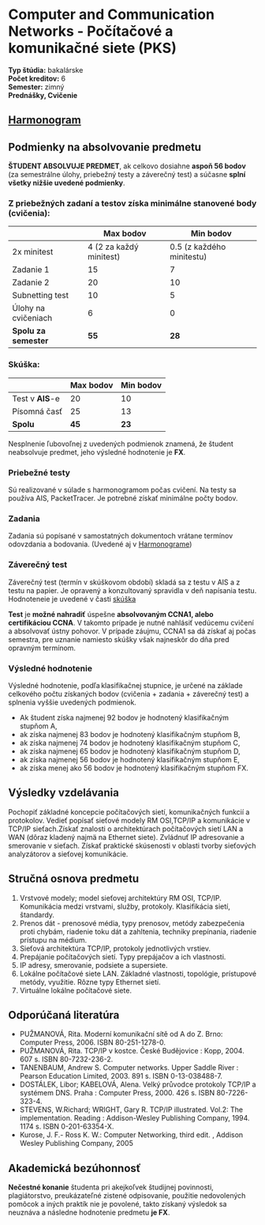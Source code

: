 # Computer and Communication Networks - Počítačové a komunikačné siete (PKS)
**Typ štúdia:** bakalárske  
**Počet kreditov:** 6  
**Semester:** zimný     
**Prednášky, Cvičenie**

## [Harmonogram](https://github.com/fiit-ba/pks-course/tree/main/202324/others/pks2324_harmonogram.pdf)

## Podmienky na absolvovanie predmetu
**ŠTUDENT ABSOLVUJE PREDMET**,  ak celkovo dosiahne **aspoň 56 bodov**  (za semestrálne úlohy, priebežný testy a záverečný test) a súčasne **splní všetky nižšie uvedené podmienky**. 

### Z priebežných zadaní a testov získa minimálne stanovené body (**cvičenia**):

<table>
<thead>
  <tr>
    <th></th>
    <th>Max bodov</th>
    <th>Min bodov</th>
  </tr>
</thead>
<tbody>
  <tr>
    <td>2x minitest</td>
    <td>4 (2 za každý minitest)</td>
    <td>0.5 (z každého minitestu)</td>
  </tr>
  <tr>
    <td>Zadanie 1</td>
    <td>15</td>
    <td>7</td>
  </tr>
  <tr>
    <td>Zadanie 2</td>
    <td>20</td>
    <td>10</td>
  </tr>
  <tr>
    <td>Subnetting test</td>
    <td>10</td>
    <td>5</td>
  </tr>
  <tr>
    <td>Úlohy na cvičeniach</td>
    <td>6</td>
    <td>0</td>
  </tr>
  <tr>
    <td><b>Spolu za semester</b></td>
    <td><b>55</b></td>
    <td><b>28</b></td>
  </tr>
</tbody>
</table>

### Skúška:
<table>
<thead>
  <tr>
    <th></th>
    <th>Max bodov</th>
    <th>Min bodov</th>
  </tr>
</thead>
<tbody>
  <tr>
    <td>Test v <b>AIS</b>-e</td>
    <td>20</td>
    <td>10</td>
  </tr>
  <tr>
    <td>Písomná časť</td>
    <td>25</td>
    <td>13</td>
  </tr>
 <tr>
    <td><b>Spolu</b></td>
    <td><b>45</b></td>
    <td><b>23</b></td>
  </tr>
</tbody>
</table>

Nesplnenie ľubovoľnej z uvedených podmienok znamená, že študent neabsolvuje predmet, jeho výsledné hodnotenie je **FX**.

### Priebežné testy
Sú realizované v súlade s harmonogramom počas cvičení. Na testy sa používa AIS, PacketTracer. Je potrebné získať minimálne počty bodov.

### Zadania
Zadania sú popísané v samostatných dokumentoch vrátane termínov odovzdania a bodovania. (Uvedené aj v [Harmonograme](https://github.com/fiit-ba/pks-course/tree/main/202324/others/pks2324_harmonogram.pdf))

### Záverečný test
Záverečný test (termín v skúškovom období) skladá sa z testu v AIS a z testu na papier. Je opravený a konzultovaný spravidla v deň napísania testu. Hodnoteneie je uvedené v časti [skúška](#skúška)

**Test** je **možné nahradiť** úspešne **absolvovaným CCNA1, alebo certifikáciou CCNA**. V takomto prípade je nutné nahlásiť vedúcemu cvičení a absolvovať ústny pohovor. V prípade záujmu, CCNA1 sa dá získať aj počas semestra, pre uznanie namiesto skúšky však najneskôr do dňa pred opravným termínom. 

### Výsledné hodnotenie
Výsledné hodnotenie, podľa klasifikačnej stupnice, je určené na základe celkového počtu získaných bodov (cvičenia + zadania + záverečný test) a splnenia vyššie uvedených podmienok.

- Ak študent získa najmenej 92 bodov je hodnotený klasifikačným stupňom A,
- ak získa najmenej 83 bodov je hodnotený klasifikačným stupňom B,
- ak získa najmenej 74 bodov je hodnotený klasifikačným stupňom C,
- ak získa najmenej 65 bodov je hodnotený klasifikačným stupňom D,
- ak získa najmenej 56 bodov je hodnotený klasifikačným stupňom E,
- ak získa menej ako 56 bodov je hodnotený klasifikačným stupňom FX.

## Výsledky vzdelávania
Pochopiť základné koncepcie počítačových sietí, komunikačných funkcií a protokolov. Vedieť popísať sieťové modely RM OSI,TCP/IP a komunikácie v TCP/IP sieťach.Získať znalosti o architektúrach počítačových sietí LAN a WAN (dôraz kladený najmä na Ethernet siete). Zvládnuť IP adresovanie a smerovanie v sieťach. Získať praktické skúsenosti v oblasti tvorby sieťových analyzátorov a sieťovej komunikácie.

## Stručná osnova predmetu
1. Vrstvové modely; model sieťovej architektúry RM OSI, TCP/IP. Komunikácia medzi vrstvami, služby, protokoly. Klasifikácia sietí, štandardy.
2. Prenos dát - prenosové média, typy prenosov, metódy zabezpečenia proti chybám, riadenie toku dát a zahltenia, techniky prepínania, riadenie prístupu na médium.
3. Sieťová architektúra TCP/IP, protokoly jednotlivých vrstiev.
4. Prepájanie počítačových sietí. Typy prepájačov a ich vlastnosti.
5. IP adresy, smerovanie, podsiete a supersiete.
6. Lokálne počítačové siete LAN. Základné vlastnosti, topológie, prístupové metódy, využitie. Rôzne typy Ethernet sietí.
7. Virtuálne lokálne počítačové siete.

## Odporúčaná literatúra
- PUŽMANOVÁ, Rita. Moderní komunikační sítě od A do Z. Brno: Computer Press, 2006. ISBN 80-251-1278-0.
- PUŽMANOVÁ, Rita. TCP/IP v kostce. České Budějovice : Kopp, 2004. 607 s. ISBN 80-7232-236-2.
- TANENBAUM, Andrew S. Computer networks. Upper Saddle River : Pearson Education Limited, 2003. 891 s. ISBN 0-13-038488-7.
- DOSTÁLEK, Libor; KABELOVÁ, Alena. Velký průvodce protokoly TCP/IP a systémem DNS. Praha : Computer Press, 2000. 426 s. ISBN 80-7226-323-4.
- STEVENS, W.Richard; WRIGHT, Gary R. TCP/IP illustrated. Vol.2: The implementation. Reading : Addison-Wesley Publishing Company, 1994. 1174 s. ISBN 0-201-63354-X.
- Kurose, J. F.- Ross K. W.: Computer Networking, third edit. , Addison Wesley Publishing Company, 2005

## Akademická bezúhonnosť
**Nečestné konanie** študenta pri akejkoľvek študijnej povinnosti, plagiátorstvo,
preukázateľné zistené odpisovanie, použitie nedovolených pomôcok a iných praktík nie
je povolené, takto získaný výsledok sa neuznáva a následne hodnotenie predmetu **je FX**. 
